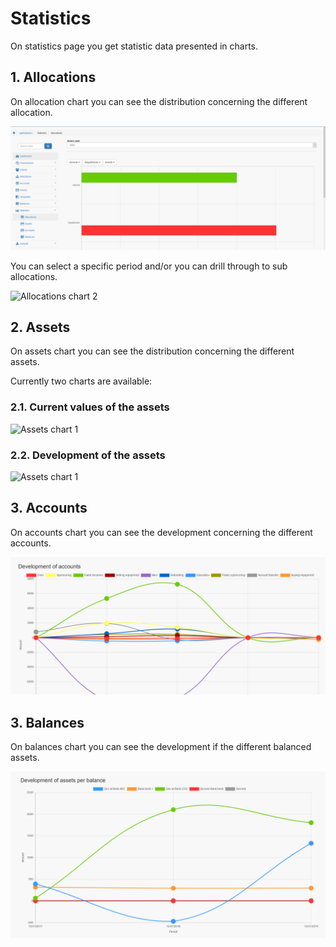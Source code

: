 # Statistics

On statistics page you get statistic data presented in charts.

## 1. Allocations

On allocation chart you can see the distribution concerning the different allocation.

![Allocations chart 1](../../.gitbook/assets/statistics_all_1%20%281%29.png)

You can select a specific period and/or you can drill through to sub allocations.

![Allocations chart 2](../../.gitbook/assets/statistics_all_2%20%281%29.png)

## 2. Assets

On assets chart you can see the distribution concerning the different assets.

Currently two charts are available:

### 2.1. Current values of the assets

![Assets chart 1](../../.gitbook/assets/statistics_as_1%20%281%29.png)

### 2.2. Development of the assets

![Assets chart 1](../../.gitbook/assets/statistics_as_2%20%281%29.png)

## 3. Accounts

On accounts chart you can see the development concerning the different accounts.

![Accounts chart 1](../../.gitbook/assets/statistics_acc_1%20%281%29.png)

## 3. Balances

On balances chart you can see the development if the different balanced assets.

![Accounts chart 1](../../.gitbook/assets/statistics_bal_1%20%281%29.png)

